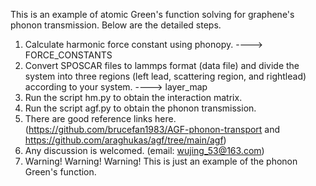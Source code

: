 This is an example of atomic Green's function solving for graphene's phonon transmission. Below are the detailed steps.
1. Calculate harmonic force constant using phonopy. ----> FORCE_CONSTANTS
2. Convert SPOSCAR files to lammps format (data file) and divide the system into three regions (left lead, scattering region, and rightlead) according to your system.  ----> layer_map
3. Run the script hm.py to obtain the interaction matrix.
4. Run the script agf.py to obtain the phonon transmission.
5. There are good reference links here. (https://github.com/brucefan1983/AGF-phonon-transport and https://github.com/araghukas/agf/tree/main/agf)
6. Any discussion is welcomed. (email: wujing_53@163.com)
7. Warning! Warning! Warning! This is just an example of the phonon Green's function.

